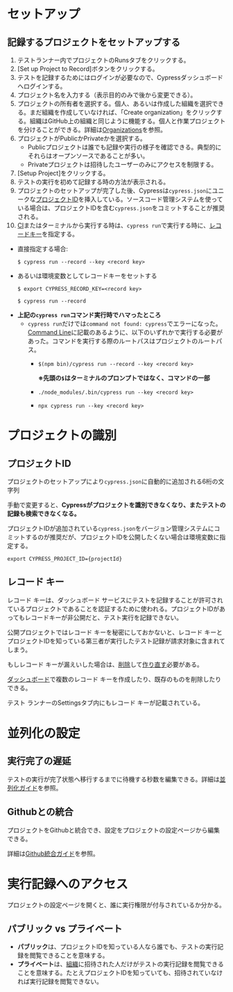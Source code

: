 # セットアップ

## 記録するプロジェクトをセットアップする

1. テストランナー内でプロジェクトのRunsタブをクリックする。
1. [Set up Project to Record]ボタンをクリックする。
1. テストを記録するためにはログインが必要なので、Cypressダッシュボードへログインする。
1. プロジェクト名を入力する（表示目的のみで後から変更できる）。
1. プロジェクトの所有者を選択する。個人、あるいは作成した組織を選択できる。まだ組織を作成していなければ、「Create organization」をクリックする。組織はGitHub上の組織と同じように機能する。個人と作業プロジェクトを分けることができる。詳細は[Organizations](https://docs.cypress.io/guides/dashboard/organizations.html)を参照。
1. プロジェクトがPublicかPrivateかを選択する。
    - Publicプロジェクトは誰でも記録や実行の様子を確認できる。典型的にそれらはオープンソースであることが多い。
    - Privateプロジェクトは招待したユーザーのみにアクセスを制限する。
1. [Setup Project]をクリックする。
1. テストの実行を初めて記録する時の方法が表示される。
1. プロジェクトのセットアップが完了した後、Cypressは`cypress.json`にユニークな[プロジェクトID](https://docs.cypress.io/guides/dashboard/projects.html#Identification)を挿入している。ソースコード管理システムを使っている場合は、プロジェクトIDを含む`cypress.json`をコミットすることが推奨される。
1. [CI](https://docs.cypress.io/guides/guides/continuous-integration.html)またはターミナルから実行する時は、`cypress run`で実行する時に、[レコードキー](https://docs.cypress.io/guides/dashboard/projects.html#Identification)を指定する。
  - 直接指定する場合:
    ```shell
    $ cypress run --record --key <record key>
    ```
  - あるいは環境変数としてレコードキーをセットする
    ```shell
    $ export CYPRESS_RECORD_KEY=<record key>
    ```
    ```shell
    $ cypress run --record 
    ```
  - **上記の`cypress run`コマンド実行時でハマったところ**
    - `cypress run`だけでは`command not found: cypress`でエラーになった。[Command Line](https://docs.cypress.io/guides/guides/command-line.html#How-to-run-commands)に記載のあるように、以下のいずれかで実行する必要があった。コマンドを実行する際のルートパスはプロジェクトのルートパス。
      - ```shell
        $(npm bin)/cypress run --record --key <record key>
        ```
        **※先頭の`$`はターミナルのプロンプトではなく、コマンドの一部**
      - ```shell
        ./node_modules/.bin/cypress run --key <record key>
        ```
      - ```shell
        npx cypress run --key <record key>
        ```

# プロジェクトの識別

## プロジェクトID

プロジェクトのセットアップにより`cypress.json`に自動的に追加される6桁の文字列

手動で変更すると、**Cypressがプロジェクトを識別できなくなり、またテストの記録も検索できなくなる。**

プロジェクトIDが追加されている`cypress.json`をバージョン管理システムにコミットするのが推奨だが、プロジェクトIDを公開したくない場合は環境変数に指定する。

```shell
export CYPRESS_PROJECT_ID={projectId}
```

## レコード キー

レコード キーは、ダッシュボード サービスにテストを記録することが許可されているプロジェクトであることを認証するために使われる。プロジェクトIDがあってもレコードキーが非公開だと、テスト実行を記録できない。

公開プロジェクトではレコード キーを秘密にしておかないと、レコード キーとプロジェクトIDを知っている第三者が実行したテスト記録が請求対象に含まれてしまう。　

もしレコード キーが漏えいした場合は、[削除](https://docs.cypress.io/guides/dashboard/projects.html#Delete-record-key)して[作り直す](https://docs.cypress.io/guides/dashboard/projects.html#Create-new-record-key)必要がある。

[ダッシュボード](https://on.cypress.io/dashboard)で複数のレコード キーを作成したり、既存のものを削除したりできる。

テスト ランナーのSettingsタブ内にもレコード キーが記載されている。

# 並列化の設定

## 実行完了の遅延

テストの実行が完了状態へ移行するまでに待機する秒数を編集できる。詳細は[並列化ガイド](https://docs.cypress.io/guides/guides/parallelization.html#Run-completion-delay)を参照。

## Githubとの統合

プロジェクトをGithubと統合でき、設定をプロジェクトの設定ページから編集できる。

詳細は[Github統合ガイド](https://docs.cypress.io/guides/dashboard/github-integration.html)を参照。

# 実行記録へのアクセス

プロジェクトの設定ページを開くと、誰に実行権限が付与されているか分かる。

## パブリック vs プライベート

- **パブリック**は、プロジェクトIDを知っている人なら誰でも、テストの実行記録を閲覧できることを意味する。
- **プライベート**は、[組織](https://docs.cypress.io/guides/dashboard/organizations.html)に招待された人だけがテストの実行記録を閲覧できることを意味する。たとえプロジェクトIDを知っていても、招待されていなければ実行記録を閲覧できない。
